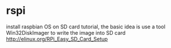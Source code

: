 # rspi
install raspbian OS on SD card tutorial, the basic idea is use a tool Win32DiskImager to write the image into SD card
http://elinux.org/RPi_Easy_SD_Card_Setup

